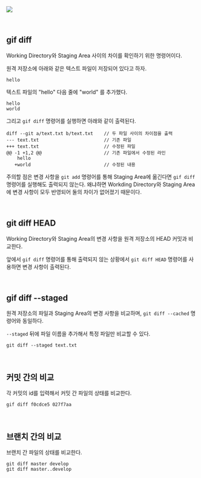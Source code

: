 <img src="https://user-images.githubusercontent.com/61190690/169242257-08145d40-3135-42ab-97af-2778ffa419e4.png">

&nbsp;
## gif diff

Working Directory와 Staging Area 사이의 차이를 확인하기 위한 명령어이다. 

원격 저장소에 아래와 같은 텍스트 파일이 저장되어 있다고 하자.

```
hello
```

텍스트 파일의 "hello" 다음 줄에 "world" 를 추가했다.

```
hello
world
```

그리고 `gif diff` 명령어를 실행하면 아래와 같이 출력된다.

```
diff --git a/text.txt b/text.txt    // 두 파일 사이의 차이점을 출력
--- text.txt                        // 기존 파일
+++ text.txt                        // 수정된 파일
@@ -1 +1,2 @@                       // 기존 파일에서 수정된 라인
    hello
   +world                           // 수정된 내용
```

주의할 점은 변경 사항을 `git add` 명령어를 통해 Staging Area에 옮긴다면 `gif diff` 명령어를 실행해도 출력되지 않는다. 왜냐하면 Workding Directory와 Staging Area에 변경 사항이 모두 반영되어 둘의 차이가 없어졌기 때문이다.

&nbsp;
## git diff HEAD

Working Directory와 Staging Area의 변경 사항을 원격 저장소의 HEAD 커밋과 비교한다.

앞에서 `gif diff` 명령어를 통해 출력되지 않는 상황에서 `git diff HEAD` 명령어를 사용하면 변경 사항이 출력된다.

&nbsp;
## gif diff --staged

원격 저장소의 파일과 Staging Area의 변경 사항을 비교하며, `git diff --cached` 명령어와 동일하다.

`--staged` 뒤에 파일 이름을 추가해서 특정 파일만 비교할 수 있다.

```
git diff --staged text.txt
```

&nbsp;
## 커밋 간의 비교

각 커밋의 id를 입력해서 커밋 간 파일의 상태를 비교한다.

```
gif diff f0cdce5 027f7aa
```

&nbsp;
## 브랜치 간의 비교

브랜치 간 파일의 상태를 비교한다.

```
git diff master develop
git diff master..develop
```